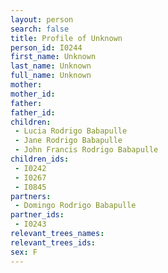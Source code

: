 ```yaml
---
layout: person
search: false
title: Profile of Unknown
person_id: I0244
first_name: Unknown
last_name: Unknown
full_name: Unknown
mother: 
mother_id: 
father: 
father_id: 
children:
 - Lucia Rodrigo Babapulle
 - Jane Rodrigo Babapulle
 - John Francis Rodrigo Babapulle
children_ids:
 - I0242
 - I0267
 - I0845
partners:
 - Domingo Rodrigo Babapulle
partner_ids:
 - I0243
relevant_trees_names:
relevant_trees_ids:
sex: F
---
```


